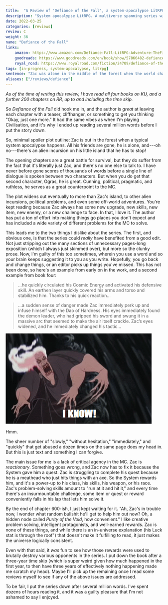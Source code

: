 ```yaml
---
title:  "A Review of 'Defiance of the Fall', a system-apocalypse LitRPG / cultivation hybrid."
description: "System apocalypse LitRPG. A multiverse spanning series with great hooks, even if there's some deus ex machina and some editing issues."
date: 2022-03-25
categories: [reviews]
review: C
weight: 36
name: "Defiance of the Fall"
links:
    amazon: https://www.amazon.com/Defiance-Fall-LitRPG-Adventure-TheFirstDefier-ebook/dp/B09168R29M
    goodreads: https://www.goodreads.com/en/book/show/57866482-defiance-of-the-fall
    royal_road: https://www.royalroad.com/fiction/24709/defiance-of-the-fall
tags: [in-progress, system-apocalypse, litrpg]
sentence: "Zac was alone in the middle of the forest when the world changed..."
aliases: ["/reviews/defiance"]
---
```


*As of the time of writing this review, I have read all four books on KU, and a further 200 chapters on RR, up to and including the time skip.*

So *Defiance of the Fall* did hook me in, and the author is *great* at leaving each chapter with a teaser, cliffhanger, or something to get you thinking "Okay, just one more." It had the same vibes as when I'm playing Civilisation, and it's why I ended up reading several million words before I put the story down.

So, minimal spoiler plot outline: Zac is out in the forest when a typical system apocalypse happens. All his friends are gone, he is alone, and---oh no---there's an alien incursion on his little island that he has to stop!

The opening chapters are a great battle for survival, but they do suffer from the fact that it's literally just Zac, and there's no one else to talk to. I have never before gone scores of thousands of words before a single line of dialogue is spoken between two characters. But when you do get that second character, Ogras, he is great. Cunning, political, pragmatic, and ruthless, he serves as a great counterpoint to the MC.

The plot widens out eventually to more than Zac's island, to other alien incursions, political problems, and even some off-world adventures. You're kept reading because Zac always has some new upgrade, new skills, new item, new enemy, or a new challenge to face. In that, I love it. The author has put a ton of effort into making things go places you don't expect and has included a wide variety of different problems for the MC to solve.

This leads me to the two things I dislike about the series. The first, and obvious one, is that the series could *really* have benefited from a good edit. Not just stripping out the many sections of unnecessary pages-long exposition (which I always just skimmed over), but more so the clunky prose. Now, I'm guilty of this too sometimes, wherein you use a word and so your brain keeps suggesting it to you as you write. Hopefully, you go back and change things, or an editor picks up things you've missed. This has not been done, so here's an example from early on in the work, and a second example from book four:

> ...he quickly circulated his Cosmic Energy and activated his defensive skill. An earthen layer quickly covered his arms and torso and stabilized him. Thanks to his quick reaction...

> ...a sudden sense of danger made Zac immediately perk up and infuse himself with the Dao of Hardness. His eyes immediately found the demon leader, who had gripped his sword and swung it in a massive arc that seemed to make the air itself crackle. Zac’s eyes widened, and he immediately changed his tactic...


![](hades.gif)


Hmm.

The sheer number of "slowly," "without hesitation," "immediately," and "quickly" that get abused a dozen times on the same page does my head in. But this is just text and something I can forgive.

The main issue for me is a lack of critical agency in the MC. Zac is *reactionary*. Something goes wrong, and Zac now has to fix it because the System gave him a quest. Zac is struggling to complete his quest because he is a meathead who just hits things with an axe. So the System rewards him, and it's a power-up to his class, his skills, his weapon, or his race. Zac's problem-solving skills amount to "run at it and hit it," and every time there's an insurmountable challenge, some item or quest or reward conveniently falls in his lap that lets him solve it.

By the end of chapter 600-ish, I just kept waiting for it. "Ah, Zac's in trouble now, I wonder what random bullshit he'll get to help him out now? Oh, a hidden node called *Purity of the Void*, how convenient." I like creative problem solving, intelligent protagonists, and well-earned rewards. Zac is none of these things, and while there is an in-universe explanation (his Luck stat is through the roof") that doesn't make it fulfilling to read, it just makes the universe logically consistent.

Even with that said, it *was* fun to see how those rewards were used to brutally destroy various opponents in the series. I put down the book after a three-year time skip (which is super weird given how much happened in the first year, to then have three years of effectively nothing happening made me scratch my head). Maybe I'll pick up the remaining once I read some reviews myself to see if any of the above issues are addressed.

To be fair, I put the series down after several million words. I've spent dozens of hours reading it, and it was a guilty pleasure that I'm not ashamed to say I enjoyed.